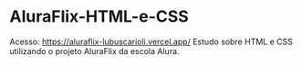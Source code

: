 # AluraFlix-HTML-e-CSS
Acesso: https://aluraflix-lubuscarioli.vercel.app/
Estudo sobre HTML e CSS utilizando o projeto AluraFlix da escola Alura.
